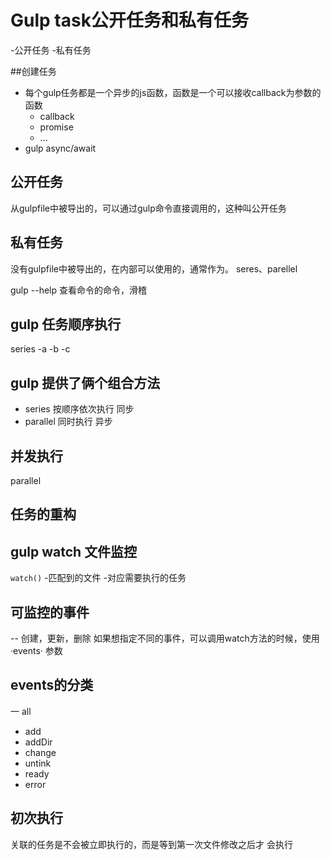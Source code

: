 # Gulp task公开任务和私有任务
-公开任务
-私有任务


##创建任务

- 每个gulp任务都是一个异步的js函数，函数是一个可以接收callback为参数的函数
    - callback
    -  promise
    - ...
- gulp async/await


## 公开任务
从gulpfile中被导出的，可以通过gulp命令直接调用的，这种叫公开任务

## 私有任务

没有gulpfile中被导出的，在内部可以使用的，通常作为。 seres、parellel



gulp --help 查看命令的命令，滑稽



## gulp 任务顺序执行
series
-a
  -b
    -c

## gulp 提供了俩个组合方法
- series 按顺序依次执行 同步
- parallel 同时执行 异步


## 并发执行
parallel



## 任务的重构



## gulp watch 文件监控

`watch()`
-匹配到的文件
-对应需要执行的任务

## 可监控的事件

-- 创建，更新，删除
 如果想指定不同的事件，可以调用watch方法的时候，使用 ·events· 参数

 ## events的分类

一 all
- add
- addDir
- change
- untink
- ready
- error


## 初次执行

关联的任务是不会被立即执行的，而是等到第一次文件修改之后才 会执行
